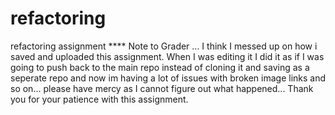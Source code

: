 # refactoring
refactoring assignment
**** Note to Grader ... I think I messed up on how i saved and uploaded this assignment. When I was editing it I did it as if I was going to push back to the main repo instead of cloning it and saving as a seperate repo and now im having a lot of issues with broken image links and so on... please have mercy as I cannot figure out what happened... Thank you for your patience with this assignment.
